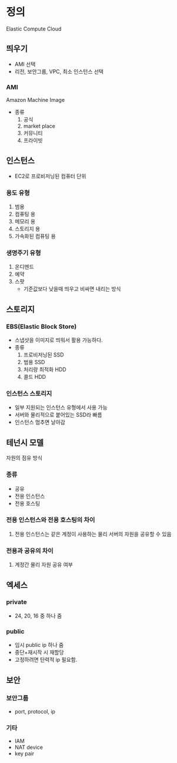# 정의
Elastic Compute Cloud

## 띄우기
- AMI 선택
- 리전, 보안그룹, VPC, 최소 인스턴스 선택

### AMI
Amazon Machine Image

- 종류
    1. 공식
    1. market place
    1. 커뮤니티
    1. 프라이빗

## 인스턴스
- EC2로 프로비저닝된 컴퓨터 단위
### 용도 유형
1. 범용
1. 컴퓨팅 용
1. 메모리 용
1. 스토리지 용
1. 가속화된 컴퓨팅 용

### 생명주기 유형
1. 온디멘드
1. 예약
1. 스팟
    - 기준값보다 낮을때 띄우고 비싸면 내리는 방식

## 스토리지
### EBS(Elastic Block Store)
- 스냅샷을 이미지로 띄워서 활용 가능하다.
- 종류
    1. 프로비저닝된 SSD
    1. 범용 SSD
    1. 처리량 최적화 HDD
    1. 콜드 HDD

### 인스턴스 스토리지
- 일부 지원되는 인스턴스 유형에서 사용 가능
- 서버와 물리적으로 붙어있는 SSD라 빠름
- 인스턴스 멈추면 날아감

## 테넌시 모델
자원의 점유 방식

### 종류
- 공유
- 전용 인스턴스
- 전용 호스팅

### 전용 인스턴스와 전용 호스팅의 차이
1. 전용 인스턴스는 같은 계정이 사용하는 물리 서버의 자원을 공유할 수 있음

### 전용과 공유의 차이
1. 계정간 물리 자원 공유 여부

## 엑세스
### private
- 24, 20, 16 중 하나 줌

### public
- 임시 public ip 하나 줌
- 중단+재시작 시 재할당
- 고정하려면 탄력적 ip 필요함.

## 보안
### 보안그룹
- port, protocol, ip

### 기타
- IAM
- NAT device
- key pair
